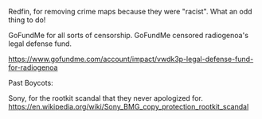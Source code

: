 




Redfin, for removing crime maps because they were "racist".  What an odd thing to do!



GoFundMe for all sorts of censorship.  GoFundMe censored radiogenoa's legal defense fund.  

https://www.gofundme.com/account/impact/vwdk3p-legal-defense-fund-for-radiogenoa










Past Boycots:

Sony, for the rootkit scandal that they never apologized for.  https://en.wikipedia.org/wiki/Sony_BMG_copy_protection_rootkit_scandal













